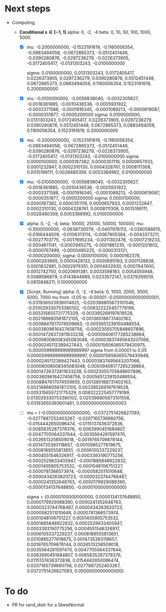 # Next steps

- Computing

  - **Conditional $s \in [-1, 1]$**
    alpha: 0, -2, -4
    beta: 0, 10, 50, 100, 1000, 5000

    - [x] mu: -0.2000000000, -0.1523191619, -0.1160056354, -0.0883494058, -0.0672865373, -0.0512451448, -0.0390280876, -0.0297236279, -0.0226373905, -0.0172405417, -0.0131303243, -0.0100000000

      sigma: 0.0100000000, 0.0131303243, 0.0172405417, 0.0226373905, 0.0297236279, 0.0390280876, 0.0512451448, 0.0672865373, 0.0883494058, 0.1160056354, 0.1523191619, 0.2000000000

    - [x] mu: -0.0100000000, -0.0056838040, -0.0032305627, -0.0018361885, -0.0010436536, -0.0005931922, -0.0003371588, -0.0001916345, -0.0001089213, -0.0000619087, -0.0000351877, -0.0000200000
      sigma: 0.0100000000, 0.0131303243, 0.0172405417, 0.0226373905, 0.0297236279, 0.0390280876, 0.0512451448, 0.0672865373, 0.0883494058, 0.1160056354, 0.1523191619, 0.2000000000
      
    - [x] mu: -0.2000000000, -0.1523191619, -0.1160056354, -0.0883494058, -0.0672865373, -0.0512451448, -0.0390280876, -0.0297236279, -0.0226373905, -0.0172405417, -0.0131303243, -0.0100000000
      sigma: 0.0000100000, 0.0000187382, 0.0000351119, 0.0000657933, 0.0001232847, 0.0002310130, 0.0004328761, 0.0008111308, 0.0015199111, 0.0028480359, 0.0053366992, 0.0100000000
      
    - [x] mu: -0.0100000000, -0.0056838040, -0.0032305627, -0.0018361885, -0.0010436536, -0.0005931922, -0.0003371588, -0.0001916345, -0.0001089213, -0.0000619087, -0.0000351877, -0.0000200000
      sigma: 0.0000100000, 0.0000187382, 0.0000351119, 0.0000657933, 0.0001232847, 0.0002310130, 0.0004328761, 0.0008111308, 0.0015199111, 0.0028480359, 0.0053366992, 0.0100000000
      
    - [x] alpha: 0, -2, -4;
      beta: 10000, 25000, 50000, 100000;
      mu:  -0.1000000000, -0.0638730079, -0.0407976113, -0.0260586615,  -0.0166444509, -0.0106313114, -0.0067905384, -0.0043373211,  -0.0027703775, -0.0017695234, -0.0011302478, -0.0007219233,  -0.0004611141, -0.0002945275, -0.0001881235, -0.0001201602,  -0.0000767499, -0.0000490225, -0.0000313121, -0.0000200000;
      sigma:  0.0000100000, 0.0000162378, 0.0000263665, 0.0000428133, 0.0000695193,  0.0001128838, 0.0001832981, 0.0002976351, 0.0004832930, 0.0007847600,  0.0012742750, 0.0020691381, 0.0033598183, 0.0054555948, 0.0088586679,  0.0143844989, 0.0233572147, 0.0379269019, 0.0615848211, 0.1000000000
      
    - [x] [Script, Running]
      alpha: 0, -2, -4
      beta: 0, 1000, 2000, 3000, 5000, 7000
      mu from -0.05 to -0.00001
      -0.05000000000000001, -0.031936503936014625, -0.020398805673101546, -0.013029330753380102, -0.008322225457779199, -0.005315655721775329, -0.003395269197619528, -0.002168660561872105, -0.001385188731402163, -0.0008847617074509663, -0.0005651239150488554, -0.0003609616427458756, -0.00023055705848607896, -0.00014726372811633238, -0.00009406177265238864, -0.00006008008345083048, -0.00003837495643207066, -0.0000245112389427443, -0.000015656065579430975, -0.000009999999999999997
      sigma from 0.00001 to 0.05
      0.000009999999999999997, 0.000015656065579430948, 0.0000245112389427443, 0.00003837495643207066, 0.00006008008345083048, 0.00009406177265238864, 0.00014726372811633238, 0.00023055705848607896, 0.0003609616427458756, 0.0005651239150488554, 0.0008847617074509655, 0.001385188731402163, 0.002168660561872105, 0.003395269197619528, 0.005315655721775329, 0.008322225457779199, 0.013029330753380102, 0.020398805673101556, 0.03193650393601461, 0.05000000000000003
      
    - [ ] mu = {-0.0500000000000000, -0.0372751426827093, -0.0277887252403267,  -0.0207165739660756, -0.0154442650096474, -0.0115137436372836,  -0.0085835287378376, -0.0063990451684807, -0.0047705064337644,  -0.0035564261597470, -0.0026513258509018, -0.0019765709878144,  -0.0014735393118657, -0.0010985277619675, -0.0008189555813651,  -0.0006105337229237, -0.0004551546326917, -0.0003393190775256,  -0.0002529633405947, -0.0001885848922832, -0.0001405905753532,  -0.0001048106751227, -0.0000781366573974, -0.0000582511010648,  -0.0000434263620723, -0.0000323744768487, -0.0000241352648763,  -0.0000179929088390, -0.0000134137648850, -0.0000100000000000}
      
      sigma = {0.0000100000000000, 0.0000134137648850, 0.0000179929088390,  0.0000241352648763, 0.0000323744768487, 0.0000434263620723,  0.0000582511010648, 0.0000781366573974, 0.0001048106751227,  0.0001405905753532, 0.0001885848922832, 0.0002529633405947,  0.0003393190775256, 0.0004551546326917, 0.0006105337229237,  0.0008189555813651, 0.0010985277619675, 0.0014735393118657,  0.0019765709878144, 0.0026513258509018, 0.0035564261597470,  0.0047705064337644, 0.0063990451684807, 0.0085835287378376,  0.0115137436372836, 0.0154442650096474, 0.0207165739660756,  0.0277887252403267, 0.0372751426827093, 0.0500000000000000}
# To do

- PR for rand_distr for a SkewNormal